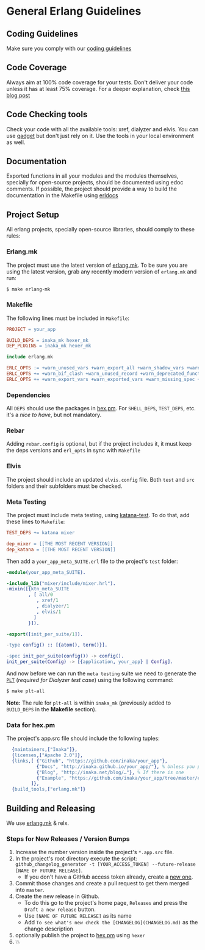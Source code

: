 # General Erlang Guidelines

## Coding Guidelines
 Make sure you comply with our [coding guidelines](http://github.com/inaka/erlang_guidelines)

##	Code Coverage
 Always aim at 100% code coverage for your tests.
 Don't deliver your code unless it has at least 75% coverage.
 For a deeper explanation, check [this blog post](http://inaka.net/blog/2015/02/24/test-exceptions/)

##	Code Checking tools
 Check your code with all the available tools: xref, dialyzer and elvis. You can use [gadget](http://gadget.inakalabs.com) but don't just rely on it. Use the tools in your local environment as well.

##	Documentation
 Exported functions in all your modules and the modules themselves, specially for open-source projects, should be documented using edoc comments. If possible, the project should provide a way to build the documentation in the Makefile using [erldocs](http://github.com/erldocs/erldocs)

## Project Setup
All erlang projects, specially open-source libraries, should comply to these rules:

### Erlang.mk
The project must use the latest version of [erlang.mk](http://github.com/ninenines/erlang.mk).
To be sure you are using the latest version, grab any recently modern version of `erlang.mk` and run:
```bash
$ make erlang-mk
```

### Makefile
The following lines must be included in `Makefile`:
```Makefile
PROJECT = your_app

BUILD_DEPS = inaka_mk hexer_mk
DEP_PLUGINS = inaka_mk hexer_mk

include erlang.mk

ERLC_OPTS := +warn_unused_vars +warn_export_all +warn_shadow_vars +warn_unused_import +warn_unused_function
ERLC_OPTS += +warn_bif_clash +warn_unused_record +warn_deprecated_function +warn_obsolete_guard +strict_validation
ERLC_OPTS += +warn_export_vars +warn_exported_vars +warn_missing_spec +warn_untyped_record +debug_info
```

### Dependencies
All `DEPS` should use the packages in [hex.pm](http://hex.pm). For `SHELL_DEPS`, `TEST_DEPS`, etc. it's a _nice to have_, but not mandatory.

### Rebar
Adding `rebar.config` is optional, but if the project includes it, it must keep the deps versions and `erl_opts` in sync with `Makefile`

### Elvis
The project should include an updated `elvis.config` file. Both `test` and `src` folders and their subfolders must be checked.

### Meta Testing
The project must include meta testing, using [katana-test](http://github.com/inaka/katana-test).
To do that, add these lines to `Makefile`:

```Makefile
TEST_DEPS += katana mixer

dep_mixer = [[THE MOST RECENT VERSION]]
dep_katana = [[THE MOST RECENT VERSION]]
```

Then add a `your_app_meta_SUITE.erl` file to the project's `test` folder:

```erlang
-module(your_app_meta_SUITE).

-include_lib("mixer/include/mixer.hrl").
-mixin([{ktn_meta_SUITE
        , [ all/0
           , xref/1
           , dialyzer/1
           , elvis/1
          ]
        }]).

-export([init_per_suite/1]).

-type config() :: [{atom(), term()}].

-spec init_per_suite(config()) -> config().
init_per_suite(Config) -> [{application, your_app} | Config].
```

And now before we can run the `meta testing` suite we need to generate the [`PLT`](http://erlang.org/doc/apps/dialyzer/dialyzer_chapter.html#id59082) (*required for Dialyzer test case*) using the following command:

``` bash
$ make plt-all
```

**Note:** The rule for `plt-all` is within `inaka_mk` (previously added to `BUILD_DEPS` in the **Makefile** section).

### Data for hex.pm
The project's app.src file should include the following tuples:
```erlang
  {maintainers,["Inaka"]},
  {licenses,["Apache 2.0"]},
  {links,[ {"Github", "https://github.com/inaka/your_app"},
           {"Docs", "http://inaka.github.io/your_app/"}, % Unless you publish the docs directly on hex.pm
           {"Blog", "http://inaka.net/blog/…"}, % If there is one
           {"Example", "https://github.com/inaka/your_app/tree/master/example"} % If there is one
         ]},
  {build_tools,["erlang.mk"]}
```

##  Building and Releasing
  We use [erlang.mk](http://github.com/ninenines/erlang.mk) & relx.

### Steps for New Releases / Version Bumps
   1. Increase the number version inside the project's `*.app.src` file.
   2. In the project's root directory execute the script:
   `github_changelog_generator -t [YOUR_ACCESS_TOKEN] --future-release [NAME OF FUTURE RELEASE]`.
      * If you don't have a GitHub access token already, create a [new one](https://github.com/settings/tokens).
   3. Commit those changes and create a pull request to get them merged into `master`.
   4. Create the new release in Github.
      * To do this go to the project's home page, `Releases` and press the `Draft a new release` button.
      * Use `[NAME OF FUTURE RELEASE]` as its name
      * Add `To see what's new check the [CHANGELOG](CHANGELOG.md)` as the change description
   5. optionally publish the project to [hex.pm](http://hex.pm) using `hexer`
   6. :boom:
